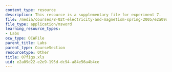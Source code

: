 ```yaml
---
content_type: resource
description: This resource is a supplementary file for experiment 7.
file: /media/courses/8-02t-electricity-and-magnetism-spring-2005/e2a09d22e2e9195ddc94a84e56a4b4ce_07figs.xls
file_type: application/msword
learning_resource_types:
- Labs
ocw_type: OCWFile
parent_title: Labs
parent_type: CourseSection
resourcetype: Other
title: 07figs.xls
uid: e2a09d22-e2e9-195d-dc94-a84e56a4b4ce
---
```

